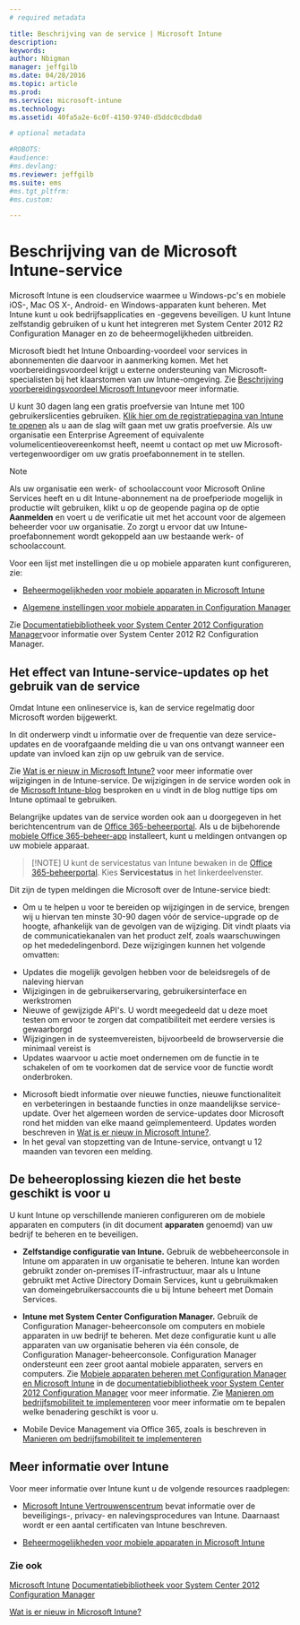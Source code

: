 ```yaml
---
# required metadata

title: Beschrijving van de service | Microsoft Intune
description:
keywords:
author: Nbigman
manager: jeffgilb
ms.date: 04/28/2016
ms.topic: article
ms.prod:
ms.service: microsoft-intune
ms.technology:
ms.assetid: 40fa5a2e-6c0f-4150-9740-d5ddc0cdbda0

# optional metadata

#ROBOTS:
#audience:
#ms.devlang:
ms.reviewer: jeffgilb
ms.suite: ems
#ms.tgt_pltfrm:
#ms.custom:

---
```


# Beschrijving van de Microsoft Intune-service

Microsoft Intune is een cloudservice waarmee u Windows-pc's en mobiele iOS-, Mac OS X-, Android- en Windows-apparaten kunt beheren. Met Intune kunt u ook bedrijfsapplicaties en -gegevens beveiligen. U kunt Intune zelfstandig gebruiken of u kunt het integreren met System Center 2012 R2 Configuration Manager en zo de beheermogelijkheden uitbreiden.

Microsoft biedt het Intune Onboarding-voordeel voor services in abonnementen die daarvoor in aanmerking komen. Met het voorbereidingsvoordeel krijgt u externe ondersteuning van Microsoft-specialisten bij het klaarstomen van uw Intune-omgeving. Zie [Beschrijving voorbereidingsvoordeel Microsoft Intune](http://go.microsoft.com/fwlink/?LinkId=619281)voor meer informatie.

U kunt 30 dagen lang een gratis proefversie van Intune met 100 gebruikerslicenties gebruiken. [Klik hier om de registratiepagina van Intune te openen](http://www.microsoft.com/en-us/server-cloud/products/microsoft-intune/) als u aan de slag wilt gaan met uw gratis proefversie. Als uw organisatie een Enterprise Agreement of equivalente volumelicentieovereenkomst heeft, neemt u contact op met uw Microsoft-vertegenwoordiger om uw gratis proefabonnement in te stellen.

> [!NOTE]
> Als uw organisatie een werk- of schoolaccount voor Microsoft Online Services heeft en u dit Intune-abonnement na de proefperiode mogelijk in productie wilt gebruiken, klikt u op de geopende pagina op de optie **Aanmelden** en voert u de verificatie uit met het account voor de algemeen beheerder voor uw organisatie. Zo zorgt u ervoor dat uw Intune-proefabonnement wordt gekoppeld aan uw bestaande werk- of schoolaccount.

Voor een lijst met instellingen die u op mobiele apparaten kunt configureren, zie:

-   [Beheermogelijkheden voor mobiele apparaten in Microsoft Intune](mobile-device-management-capabilities-in-microsoft-intune.md)

-   [Algemene instellingen voor mobiele apparaten in Configuration Manager](https://technet.microsoft.com/en-us/library/dn376523.aspx)

Zie [Documentatiebibliotheek voor System Center 2012 Configuration Manager](https://technet.microsoft.com/library/gg682041.aspx)voor informatie over System Center 2012 R2 Configuration Manager.

## Het effect van Intune-service-updates op het gebruik van de service
Omdat Intune een onlineservice is, kan de service regelmatig door Microsoft worden bijgewerkt.

In dit onderwerp vindt u informatie over de frequentie van deze service-updates en de voorafgaande melding die u van ons ontvangt wanneer een update van invloed kan zijn op uw gebruik van de service.

Zie [Wat is er nieuw in Microsoft Intune?](/intune/deploy-use/Whats-new-in-microsoft-intune.md) voor meer informatie over wijzigingen in de Intune-service. De wijzigingen in de service worden ook in de [Microsoft Intune-blog](http://blogs.technet.com/b/microsoftintune/) besproken en u vindt in de blog nuttige tips om Intune optimaal te gebruiken.

Belangrijke updates van de service worden ook aan u doorgegeven in het berichtencentrum van de [Office 365-beheerportal](https://portal.office.com/Admin/Default.aspx). Als u de bijbehorende [mobiele Office 365-beheer-app](https://support.office.com/en-us/article/Office-365-Admin-Mobile-App-e16f6421-2a1a-4142-bf9d-9846600a060a) installeert, kunt u meldingen ontvangen op uw mobiele apparaat.

> [!NOTE] U kunt de servicestatus van Intune bewaken in de [Office 365-beheerportal](https://portal.office.com/Admin/Default.aspx). Kies **Servicestatus** in het linkerdeelvenster.  

Dit zijn de typen meldingen die Microsoft over de Intune-service biedt:
-   Om u te helpen u voor te bereiden op wijzigingen in de service, brengen wij u hiervan ten minste 30-90 dagen vóór de service-upgrade op de hoogte, afhankelijk van de gevolgen van de wijziging. Dit vindt plaats via de communicatiekanalen van het product zelf, zoals waarschuwingen op het mededelingenbord. Deze wijzigingen kunnen het volgende omvatten:
* Updates die mogelijk gevolgen hebben voor de beleidsregels of de naleving hiervan
* Wijzigingen in de gebruikerservaring, gebruikersinterface en werkstromen
* Nieuwe of gewijzigde API's. U wordt meegedeeld dat u deze moet testen om ervoor te zorgen dat compatibiliteit met eerdere versies is gewaarborgd
* Wijzigingen in de systeemvereisten, bijvoorbeeld de browserversie die minimaal vereist is
* Updates waarvoor u actie moet ondernemen om de functie in te schakelen of om te voorkomen dat de service voor de functie wordt onderbroken.
-   Microsoft biedt informatie over nieuwe functies, nieuwe functionaliteit en verbeteringen in bestaande functies in onze maandelijkse service-update. Over het algemeen worden de service-updates door Microsoft rond het midden van elke maand geïmplementeerd. Updates worden beschreven in [Wat is er nieuw in Microsoft Intune?](/intune/deploy-use/whats-new-in-microsoft-intune.md).
-   In het geval van stopzetting van de Intune-service, ontvangt u 12 maanden van tevoren een melding.

## De beheeroplossing kiezen die het beste geschikt is voor u
U kunt Intune op verschillende manieren configureren om de mobiele apparaten en computers (in dit document **apparaten** genoemd) van uw bedrijf te beheren en te beveiligen.

-   **Zelfstandige configuratie van Intune.** Gebruik de webbeheerconsole in Intune om apparaten in uw organisatie te beheren. Intune kan worden gebruikt zonder on-premises IT-infrastructuur, maar als u Intune gebruikt met Active Directory Domain Services, kunt u gebruikmaken van domeingebruikersaccounts die u bij Intune beheert met Domain Services.

-   **Intune met System Center Configuration Manager.** Gebruik de Configuration Manager-beheerconsole om computers en mobiele apparaten in uw bedrijf te beheren. Met deze configuratie kunt u alle apparaten van uw organisatie beheren via één console, de Configuration Manager-beheerconsole. Configuration Manager ondersteunt een zeer groot aantal mobiele apparaten, servers en computers. Zie [Mobiele apparaten beheren met Configuration Manager en Microsoft Intune](http://go.microsoft.com/fwlink/?LinkID=271118) in de [documentatiebibliotheek voor System Center 2012 Configuration Manager](https://technet.microsoft.com/library/gg682041.aspx) voor meer informatie.  Zie [Manieren om bedrijfsmobiliteit te implementeren](/intune/plan-design/ways-to-do-enterprise-mobility.md) voor meer informatie om te bepalen welke benadering geschikt is voor u.

-   Mobile Device Management via Office 365, zoals is beschreven in [Manieren om bedrijfsmobiliteit te implementeren](/intune/plan-design/ways-to-do-enterprise-mobility.md)

## Meer informatie over Intune
Voor meer informatie over Intune kunt u de volgende resources raadplegen:

-   [Microsoft Intune Vertrouwenscentrum](http://www.microsoft.com/en-us/server-cloud/products/intune-trust-center/) bevat informatie over de beveiligings-, privacy- en nalevingsprocedures van Intune. Daarnaast wordt er een aantal certificaten van Intune beschreven.

-   [Beheermogelijkheden voor mobiele apparaten in Microsoft Intune](/intune/understand-explore/mobile-device-management-capabilities-in-microsoft-intune.md)

### Zie ook
[Microsoft Intune](https://docs.microsoft.com/intune/)
[Documentatiebibliotheek voor System Center 2012 Configuration Manager](https://technet.microsoft.com/library/gg682041.aspx)

[Wat is er nieuw in Microsoft Intune?](/intune/deploy-use/whats-new-in-microsoft-intune.md)


<!--HONumber=May16_HO3-->


